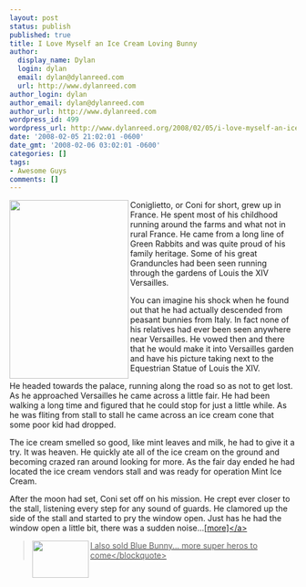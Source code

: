 ```yaml
---
layout: post
status: publish
published: true
title: I Love Myself an Ice Cream Loving Bunny
author:
  display_name: Dylan
  login: dylan
  email: dylan@dylanreed.com
  url: http://www.dylanreed.com
author_login: dylan
author_email: dylan@dylanreed.com
author_url: http://www.dylanreed.com
wordpress_id: 499
wordpress_url: http://www.dylanreed.org/2008/02/05/i-love-myself-an-ice-cream-loving-bunny/
date: '2008-02-05 21:02:01 -0600'
date_gmt: '2008-02-06 03:02:01 -0600'
categories: []
tags:
- Awesome Guys
comments: []
---
```

<p><img src="http:&#47;&#47;images.etsy.com&#47;all_images&#47;c&#47;c35&#47;ab9&#47;il_430xN.18867776.jpg" align="left" height="313" width="209" &#47;>Coniglietto, or Coni for short, grew up in France. He spent most of his childhood running around the farms and what not in rural France. He came from a long line of Green Rabbits and was quite proud of his family heritage. Some of his great Granduncles had been seen running through the gardens of Louis the XIV Versailles.</p>
<p>You can imagine his shock when he found out that he had actually descended from peasant bunnies from Italy. In fact none of his relatives had ever been seen anywhere near Versailles. He vowed then and there that he would make it into Versailles garden and have his picture taking next to the Equestrian Statue of Louis the XIV.</p>
<p>He headed towards the palace, running along the road so as not to get lost. As he approached Versailles he came across a little fair. He had been walking a long time and figured that he could stop for just a little while. As he was fliting from stall to stall he came across an ice cream cone that some poor kid had dropped.</p>
<p>The ice cream smelled so good, like mint leaves and milk, he had to give it a try. It was heaven. He quickly ate all of the ice cream on the ground and becoming crazed ran around looking for more. As the fair day ended he had located the ice cream vendors stall and was ready for operation Mint Ice Cream.</p>
<p>After the moon had set, Coni set off on his mission. He crept ever closer to the stall, listening every step for any sound of guards. He clamored up the side of the stall and started to pry the window open. Just has he had the window open a little bit, there was a sudden noise...<a href="http:&#47;&#47;www.etsy.com&#47;view_listing.php?listing_id=9355575">[more]<&#47;a></p>
<blockquote><p><img src="http:&#47;&#47;farm3.static.flickr.com&#47;2143&#47;2218579247_2cdbf612af.jpg?v=0" align="left" height="65" width="99" &#47;> I also sold Blue Bunny... more super heros to come<&#47;blockquote></p>
